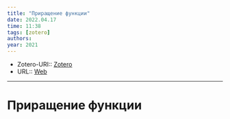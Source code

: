 ```yaml
---
title: "Приращение функции"
date: 2022.04.17
time: 11:38
tags: [zotero]
authors: 
year: 2021
---
```


- Zotero-URI:: [Zotero](zotero://select/items/@PrirashchenieFunkcii2021)
- URL:: [Web](https://ru.wikipedia.org/w/index.php?title=%D0%9F%D1%80%D0%B8%D1%80%D0%B0%D1%89%D0%B5%D0%BD%D0%B8%D0%B5_%D1%84%D1%83%D0%BD%D0%BA%D1%86%D0%B8%D0%B8&oldid=113704788)

---

# Приращение функции

